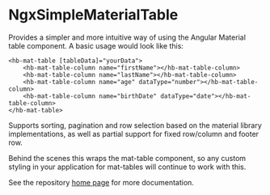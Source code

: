 # NgxSimpleMaterialTable

Provides a simpler and more intuitive way of using the Angular Material table component. A basic usage would look like this:

    <hb-mat-table [tableData]="yourData">
        <hb-mat-table-column name="firstName"></hb-mat-table-column>
        <hb-mat-table-column name="lastName"></hb-mat-table-column>
        <hb-mat-table-column name="age" dataType="number"></hb-mat-table-column>
        <hb-mat-table-column name="birthDate" dataType="date"></hb-mat-table-column>
    </hb-mat-table>

Supports sorting, pagination and row selection based on the material library implementations, as well as partial support
for fixed row/column and footer row.

Behind the scenes this wraps the mat-table component, so any custom styling in your application for mat-tables will continue
to work with this.

See the repository [home page](https://github.com/holographic-blockchain/ngx-simple-material-table) for more documentation.

